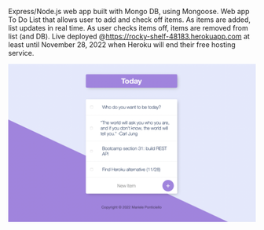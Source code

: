 Express/Node.js web app built with Mongo DB, using Mongoose. Web app To Do List that allows user to add and check off items. 
As items are added, list updates in real time. As user checks items off, items are removed from list (and DB).
Live deployed @https://rocky-shelf-48183.herokuapp.com at least until November 28, 2022 when Heroku will end their
free hosting service. 


![alt text](/public/fotoApp.png)